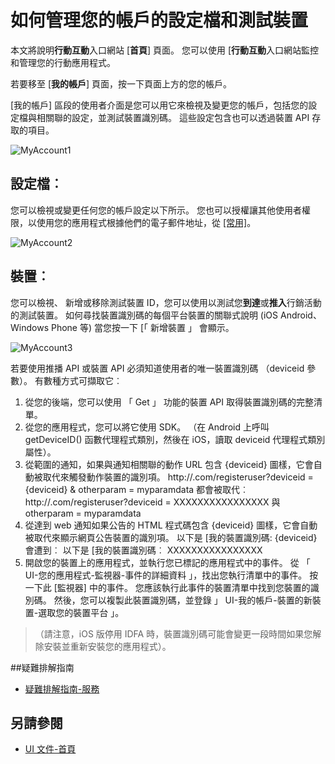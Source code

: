 <properties 
   pageTitle="Azure 行動互動使用者介面的帳戶" 
   description="瞭解如何管理您的帳戶的設定檔和測試的裝置使用 Azure 行動互動" 
   services="mobile-engagement" 
   documentationCenter="" 
   authors="piyushjo" 
   manager="dwrede" 
   editor=""/>

<tags
   ms.service="mobile-engagement"
   ms.devlang="na"
   ms.topic="article"
   ms.tgt_pltfrm="mobile-multiple"
   ms.workload="mobile" 
   ms.date="08/19/2016"
   ms.author="piyushjo"/>

# <a name="how-to-manage-your-account-profile-and-test-devices"></a>如何管理您的帳戶的設定檔和測試裝置
 
本文將說明**行動互動**入口網站 [**首頁**] 頁面。 您可以使用 [**行動互動**入口網站監控和管理您的行動應用程式。 
 
若要移至 [**我的帳戶**] 頁面，按一下頁面上方的您的帳戶。

[我的帳戶] 區段的使用者介面是您可以用它來檢視及變更您的帳戶，包括您的設定檔與相關聯的設定，並測試裝置識別碼。 這些設定包含也可以透過裝置 API 存取的項目。

![MyAccount1][7]  

## <a name="profile"></a>設定檔︰
您可以檢視或變更任何您的帳戶設定以下所示。 您也可以授權讓其他使用者權限，以使用您的應用程式根據他們的電子郵件地址，從 [[常用]](mobile-engagement-user-interface-home.md)。

![MyAccount2][8]  

## <a name="devices"></a>裝置︰
您可以檢視、 新增或移除測試裝置 ID，您可以使用以測試您**到達**或**推入**行銷活動的測試裝置。 如何尋找裝置識別碼的每個平台裝置的關聯式說明 (iOS Android、 Windows Phone 等) 當您按一下 [「 新增裝置 」 會顯示。 
 
![MyAccount3][9]  
 
若要使用推播 API 或裝置 API 必須知道使用者的唯一裝置識別碼 （deviceid 參數）。 有數種方式可擷取它︰
 
1. 從您的後端，您可以使用 「 Get 」 功能的裝置 API 取得裝置識別碼的完整清單。
2. 從您的應用程式，您可以將它使用 SDK。 （在 Android 上呼叫 getDeviceID() 函數代理程式類別，然後在 iOS，讀取 deviceid 代理程式類別屬性）。
3. 從範圍的通知，如果與通知相關聯的動作 URL 包含 {deviceid} 圖樣，它會自動被取代來觸發動作裝置的識別項。
http://<example>.com/registeruser?deviceid = {deviceid} & otherparam = myparamdata 都會被取代︰ http://<example>.com/registeruser?deviceid = XXXXXXXXXXXXXXXX 與 otherparam = myparamdata 
4. 從達到 web 通知如果公告的 HTML 程式碼包含 {deviceid} 圖樣，它會自動被取代來顯示網頁公告裝置的識別項。
以下是 [我的裝置識別碼: {deviceid} 會遭到︰ 以下是 [我的裝置識別碼︰ XXXXXXXXXXXXXXXX
5.  開啟您的裝置上的應用程式，並執行您已標記的應用程式中的事件。
從 「 UI-您的應用程式-監視器-事件的詳細資料 」，找出您執行清單中的事件。
按一下此 [監視器] 中的事件。
您應該執行此事件的裝置清單中找到您裝置的識別碼。
然後，您可以複製此裝置識別碼，並登錄 」 UI-我的帳戶-裝置的新裝置-選取您的裝置平台 」。
>（請注意，iOS 版停用 IDFA 時，裝置識別碼可能會變更一段時間如果您解除安裝並重新安裝您的應用程式）。

##<a name="troubleshooting-guide"></a>疑難排解指南
-  [疑難排解指南-服務][Link 24]

## <a name="see-also"></a>另請參閱
-  [UI 文件-首頁][Link 13]


<!--Image references-->
[1]: ./media/mobile-engagement-user-interface-navigation/navigation1.png
[2]: ./media/mobile-engagement-user-interface-home/home1.png
[3]: ./media/mobile-engagement-user-interface-home/home2.png
[4]: ./media/mobile-engagement-user-interface-home/home3.png
[5]: ./media/mobile-engagement-user-interface-home/home4.png
[6]: ./media/mobile-engagement-user-interface-home/home5.png
[7]: ./media/mobile-engagement-user-interface-my-account/myaccount1.png
[8]: ./media/mobile-engagement-user-interface-my-account/myaccount2.png
[9]: ./media/mobile-engagement-user-interface-my-account/myaccount3.png
[10]: ./media/mobile-engagement-user-interface-analytics/analytics1.png
[11]: ./media/mobile-engagement-user-interface-analytics/analytics2.png
[12]: ./media/mobile-engagement-user-interface-analytics/analytics3.png
[13]: ./media/mobile-engagement-user-interface-analytics/analytics4.png
[14]: ./media/mobile-engagement-user-interface-monitor/monitor1.png
[15]: ./media/mobile-engagement-user-interface-monitor/monitor2.png
[16]: ./media/mobile-engagement-user-interface-monitor/monitor3.png
[17]: ./media/mobile-engagement-user-interface-monitor/monitor4.png
[18]: ./media/mobile-engagement-user-interface-reach/reach1.png
[19]: ./media/mobile-engagement-user-interface-reach/reach2.png
[20]: ./media/mobile-engagement-user-interface-reach-campaign/Reach-Campaign1.png
[21]: ./media/mobile-engagement-user-interface-reach-campaign/Reach-Campaign2.png
[22]: ./media/mobile-engagement-user-interface-reach-campaign/Reach-Campaign3.png
[23]: ./media/mobile-engagement-user-interface-reach-campaign/Reach-Campaign4.png
[24]: ./media/mobile-engagement-user-interface-reach-campaign/Reach-Campaign5.png
[25]: ./media/mobile-engagement-user-interface-reach-campaign/Reach-Campaign6.png
[26]: ./media/mobile-engagement-user-interface-reach-campaign/Reach-Campaign7.png
[27]: ./media/mobile-engagement-user-interface-reach-campaign/Reach-Campaign8.png
[28]: ./media/mobile-engagement-user-interface-reach-campaign/Reach-Campaign9.png
[29]: ./media/mobile-engagement-user-interface-reach-criterion/Reach-Criterion1.png
[30]: ./media/mobile-engagement-user-interface-reach-content/Reach-Content1.png
[31]: ./media/mobile-engagement-user-interface-reach-content/Reach-Content2.png
[32]: ./media/mobile-engagement-user-interface-reach-content/Reach-Content3.png
[33]: ./media/mobile-engagement-user-interface-reach-content/Reach-Content4.png
[34]: ./media/mobile-engagement-user-interface-dashboard/dashboard1.png
[35]: ./media/mobile-engagement-user-interface-segments/segments1.png
[36]: ./media/mobile-engagement-user-interface-segments/segments2.png
[37]: ./media/mobile-engagement-user-interface-segments/segments3.png
[38]: ./media/mobile-engagement-user-interface-segments/segments4.png
[39]: ./media/mobile-engagement-user-interface-segments/segments5.png
[40]: ./media/mobile-engagement-user-interface-segments/segments6.png
[41]: ./media/mobile-engagement-user-interface-segments/segments7.png
[42]: ./media/mobile-engagement-user-interface-segments/segments8.png
[43]: ./media/mobile-engagement-user-interface-segments/segments9.png
[44]: ./media/mobile-engagement-user-interface-segments/segments10.png
[45]: ./media/mobile-engagement-user-interface-segments/segments11.png
[46]: ./media/mobile-engagement-user-interface-settings/settings1.png
[47]: ./media/mobile-engagement-user-interface-settings/settings2.png
[48]: ./media/mobile-engagement-user-interface-settings/settings3.png
[49]: ./media/mobile-engagement-user-interface-settings/settings4.png
[50]: ./media/mobile-engagement-user-interface-settings/settings5.png
[51]: ./media/mobile-engagement-user-interface-settings/settings6.png
[52]: ./media/mobile-engagement-user-interface-settings/settings7.png
[53]: ./media/mobile-engagement-user-interface-settings/settings8.png
[54]: ./media/mobile-engagement-user-interface-settings/settings9.png
[55]: ./media/mobile-engagement-user-interface-settings/settings10.png
[56]: ./media/mobile-engagement-user-interface-settings/settings11.png
[57]: ./media/mobile-engagement-user-interface-settings/settings12.png
[58]: ./media/mobile-engagement-user-interface-settings/settings13.png

<!--Link references-->
[Link 1]: mobile-engagement-user-interface.md
[Link 2]: mobile-engagement-troubleshooting-guide.md
[Link 3]: mobile-engagement-how-tos.md
[Link 4]: http://go.microsoft.com/fwlink/?LinkID=525553
[Link 5]: http://go.microsoft.com/fwlink/?LinkID=525554
[Link 6]: http://go.microsoft.com/fwlink/?LinkId=525555
[Link 7]: https://account.windowsazure.com/PreviewFeatures
[Link 8]: https://social.msdn.microsoft.com/Forums/azure/home?forum=azuremobileengagement
[Link 9]: http://azure.microsoft.com/services/mobile-engagement/
[Link 10]: http://azure.microsoft.com/documentation/services/mobile-engagement/
[Link 11]: http://azure.microsoft.com/pricing/details/mobile-engagement/
[Link 12]: mobile-engagement-user-interface-navigation.md
[Link 13]: mobile-engagement-user-interface-home.md
[Link 14]: mobile-engagement-user-interface-my-account.md
[Link 15]: mobile-engagement-user-interface-analytics.md
[Link 16]: mobile-engagement-user-interface-monitor.md
[Link 17]: mobile-engagement-user-interface-reach.md
[Link 18]: mobile-engagement-user-interface-segments.md
[Link 19]: mobile-engagement-user-interface-dashboard.md
[Link 20]: mobile-engagement-user-interface-settings.md
[Link 21]: mobile-engagement-troubleshooting-guide-analytics.md
[Link 22]: mobile-engagement-troubleshooting-guide-apis.md
[Link 23]: mobile-engagement-troubleshooting-guide-push-reach.md
[Link 24]: mobile-engagement-troubleshooting-guide-service.md
[Link 25]: mobile-engagement-troubleshooting-guide-sdk.md
[Link 26]: mobile-engagement-troubleshooting-guide-sr-info.md
[Link 27]: ../mobile-engagement-how-tos-first-push.md
[Link 28]: ../mobile-engagement-how-tos-test-campaign.md
[Link 29]: ../mobile-engagement-how-tos-personalize-push.md
[Link 30]: ../mobile-engagement-how-tos-differentiate-push.md
[Link 31]: ../mobile-engagement-how-tos-schedule-campaign.md
[Link 32]: ../mobile-engagement-how-tos-text-view.md
[Link 33]: ../mobile-engagement-how-tos-web-view.md


 
 
